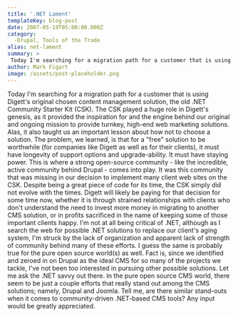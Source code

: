 ```yaml
---
title: '.NET Lament'
templateKey: blog-post
date: 2007-05-19T05:00:00.000Z
category: 
  -Drupal, Tools of the Trade
alias: net-lament
summary: > 
 Today I'm searching for a migration path for a customer that is using Digett's original chosen content management solution, the old .NET Community Starter Kit (CSK). The CSK played a huge role in Digett's genesis, as it provided the inspiration for and the engine behind our original and ongoing mission to provide turnkey, high-end web marketing solutions.
author: Mark Figart
image: /assets/post-placeholder.png
---
```


Today I'm searching for a migration path for a customer that is using Digett's original chosen content management solution, the old .NET Community Starter Kit (CSK). The CSK played a huge role in Digett's genesis, as it provided the inspiration for and the engine behind our original and ongoing mission to provide turnkey, high-end web marketing solutions. Alas, it also taught us an important lesson about how not to choose a solution. The problem, we learned, is that for a "free" solution to be worthwhile (for companies like Digett as well as for their clients), it must have longevity of support options and upgrade-ability. It must have staying power. This is where a strong open-source community - like the incredible, active community behind Drupal - comes into play. It was this community that was missing in our decision to implement many client web sites on the CSK. Despite being a great piece of code for its time, the CSK simply did not evolve with the times. Digett will likely be paying for that decision for some time now, whether it is through strained relationships with clients who don't understand the need to invest more money in migrating to another CMS solution, or in profits sacrificed in the name of keeping some of those important clients happy. I'm not at all being critical of .NET, although as I search the web for possible .NET solutions to replace our client's aging system, I'm struck by the lack of organization and apparent lack of strength of community behind many of these efforts. I guess the same is probably true for the pure open source world(s) as well. Fact is, since we identified and zeroed in on Drupal as the ideal CMS for so many of the projects we tackle, I've not been too interested in pursuing other possible solutions. Let me ask the .NET savvy out there. In the pure open source CMS world, there seem to be just a couple efforts that really stand out among the CMS solutions; namely, Drupal and Joomla. Tell me, are there similar stand-outs when it comes to community-driven .NET-based CMS tools? Any input would be greatly appreciated.
